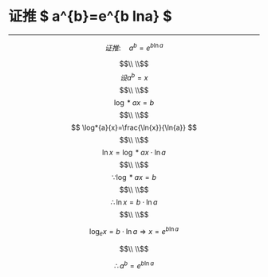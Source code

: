 # 证推 $ a^{b}=e^{b lna} $

<hr>

$$
证推: \quad a^{b}=e^{b\ln{a}}
$$

$$\\ \\$$
$$ 设 a^{b}=x $$
$$\\ \\$$
$$ \log*{a}{x}=b $$
$$\\ \\$$
$$ \log*{a}{x}=\frac{\ln{x}}{\ln{a}} $$
$$\\ \\$$
$$\ln{x}= \log*{a}{x} \cdot \ln{a} $$
$$\\ \\$$
$$ \because \log*{a}{x}=b $$
$$\\ \\$$
$$\therefore \ln{x}=b\cdot \ln{a}$$
$$\\ \\$$

$$
\log_{e}{x}=b\cdot \ln{a}
\Rightarrow
x=e^{b\ln{a}}
$$

$$\\ \\$$

$$
\therefore a^{b}=e^{b\ln{a}}
$$
